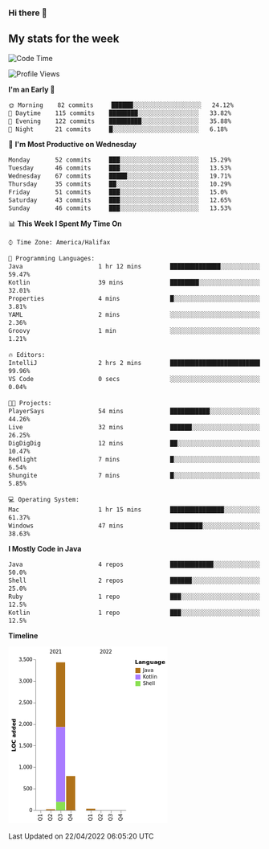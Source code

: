 ### Hi there 👋

## My stats for the week
<!--START_SECTION:waka-->
![Code Time](http://img.shields.io/badge/Code%20Time-183%20hrs%206%20mins-blue)

![Profile Views](http://img.shields.io/badge/Profile%20Views-7-blue)

**I'm an Early 🐤** 

```text
🌞 Morning    82 commits     ██████░░░░░░░░░░░░░░░░░░░   24.12% 
🌆 Daytime    115 commits    ████████░░░░░░░░░░░░░░░░░   33.82% 
🌃 Evening    122 commits    █████████░░░░░░░░░░░░░░░░   35.88% 
🌙 Night      21 commits     █░░░░░░░░░░░░░░░░░░░░░░░░   6.18%

```
📅 **I'm Most Productive on Wednesday** 

```text
Monday       52 commits     ███░░░░░░░░░░░░░░░░░░░░░░   15.29% 
Tuesday      46 commits     ███░░░░░░░░░░░░░░░░░░░░░░   13.53% 
Wednesday    67 commits     █████░░░░░░░░░░░░░░░░░░░░   19.71% 
Thursday     35 commits     ██░░░░░░░░░░░░░░░░░░░░░░░   10.29% 
Friday       51 commits     ███░░░░░░░░░░░░░░░░░░░░░░   15.0% 
Saturday     43 commits     ███░░░░░░░░░░░░░░░░░░░░░░   12.65% 
Sunday       46 commits     ███░░░░░░░░░░░░░░░░░░░░░░   13.53%

```


📊 **This Week I Spent My Time On** 

```text
⌚︎ Time Zone: America/Halifax

💬 Programming Languages: 
Java                     1 hr 12 mins        ██████████████░░░░░░░░░░░   59.47% 
Kotlin                   39 mins             ████████░░░░░░░░░░░░░░░░░   32.01% 
Properties               4 mins              █░░░░░░░░░░░░░░░░░░░░░░░░   3.81% 
YAML                     2 mins              ░░░░░░░░░░░░░░░░░░░░░░░░░   2.36% 
Groovy                   1 min               ░░░░░░░░░░░░░░░░░░░░░░░░░   1.21%

🔥 Editors: 
IntelliJ                 2 hrs 2 mins        █████████████████████████   99.96% 
VS Code                  0 secs              ░░░░░░░░░░░░░░░░░░░░░░░░░   0.04%

🐱‍💻 Projects: 
PlayerSays               54 mins             ███████████░░░░░░░░░░░░░░   44.26% 
Live                     32 mins             ██████░░░░░░░░░░░░░░░░░░░   26.25% 
DigDigDig                12 mins             ██░░░░░░░░░░░░░░░░░░░░░░░   10.47% 
Redlight                 7 mins              █░░░░░░░░░░░░░░░░░░░░░░░░   6.54% 
Shungite                 7 mins              █░░░░░░░░░░░░░░░░░░░░░░░░   5.85%

💻 Operating System: 
Mac                      1 hr 15 mins        ███████████████░░░░░░░░░░   61.37% 
Windows                  47 mins             █████████░░░░░░░░░░░░░░░░   38.63%

```

**I Mostly Code in Java** 

```text
Java                     4 repos             ████████████░░░░░░░░░░░░░   50.0% 
Shell                    2 repos             ██████░░░░░░░░░░░░░░░░░░░   25.0% 
Ruby                     1 repo              ███░░░░░░░░░░░░░░░░░░░░░░   12.5% 
Kotlin                   1 repo              ███░░░░░░░░░░░░░░░░░░░░░░   12.5%

```


**Timeline**

![Chart not found](https://raw.githubusercontent.com/lyndseyy/lyndseyy/main/charts/bar_graph.png) 


 Last Updated on 22/04/2022 06:05:20 UTC
<!--END_SECTION:waka-->